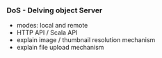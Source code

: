 ### DoS - Delving object Server

- modes: local and remote
- HTTP API / Scala API
- explain image / thumbnail resolution mechanism
- explain file upload mechanism